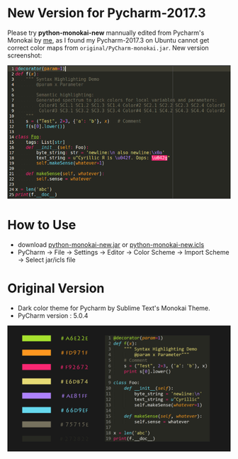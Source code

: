 # New Version for Pycharm-2017.3

Please try **python-monokai-new** mannually edited from Pycharm's Monokai by [me](https://github.com/simoncos), as I found my Pycharm-2017.3 on Ubuntu cannot get correct color maps from `original/PyCharm-monokai.jar`. New version screenshot:

![python-monokai-new](python-monokai-new.png)

# How to Use

- download [python-monokai-new.jar](python-monokai-new.jar) or [python-monokai-new.icls](python-monokai-new.icls)
- PyCharm -> File -> Settings -> Editor -> Color Scheme -> Import Scheme -> Select jar/icls file

# Original Version

- Dark color theme for Pycharm by Sublime Text's Monokai Theme. 
- PyCharm version : 5.0.4

![python-monokai-original](original/PyCharm-monokai.jpg)
